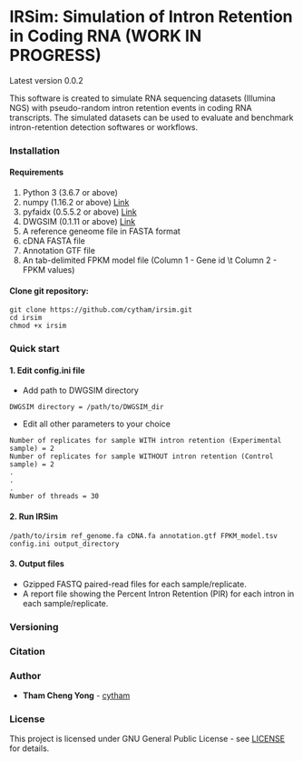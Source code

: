 # IRSim: Simulation of Intron Retention in Coding RNA (WORK IN PROGRESS)

Latest version 0.0.2

This software is created to simulate RNA sequencing datasets (Illumina NGS) with pseudo-random intron retention events in coding RNA transcripts. The simulated datasets can be used to evaluate and benchmark intron-retention detection softwares or workflows. 

### Installation

#### Requirements
1. Python 3 (3.6.7 or above)
2. numpy (1.16.2  or above) [Link](https://scipy.org/install.html)
3. pyfaidx (0.5.5.2  or above) [Link](https://pypi.org/project/pyfaidx/)
4. DWGSIM (0.1.11  or above) [Link](https://github.com/nh13/DWGSIM)
5. A reference geneome file in FASTA format
6. cDNA FASTA file
7. Annotation GTF file
8. An tab-delimited FPKM model file (Column 1 - Gene id \t Column 2 - FPKM values)

#### Clone git repository:
```
git clone https://github.com/cytham/irsim.git 
cd irsim
chmod +x irsim
```

### Quick start
#### 1. Edit config.ini file
* Add path to DWGSIM directory
```
DWGSIM directory = /path/to/DWGSIM_dir
```
* Edit all other parameters to your choice
```
Number of replicates for sample WITH intron retention (Experimental sample) = 2 
Number of replicates for sample WITHOUT intron retention (Control sample) = 2
.
.
.
Number of threads = 30
```

#### 2. Run IRSim
```
/path/to/irsim ref_genome.fa cDNA.fa annotation.gtf FPKM_model.tsv config.ini output_directory
```

#### 3. Output files
* Gzipped FASTQ paired-read files for each sample/replicate.
* A report file showing the Percent Intron Retention (PIR) for each intron in each sample/replicate.

### Versioning

### Citation

### Author

* **Tham Cheng Yong** - [cytham](https://github.com/cytham)

### License

This project is licensed under GNU General Public License - see [LICENSE](https://github.com/cytham/irsim/blob/master/LICENSE) for details.
